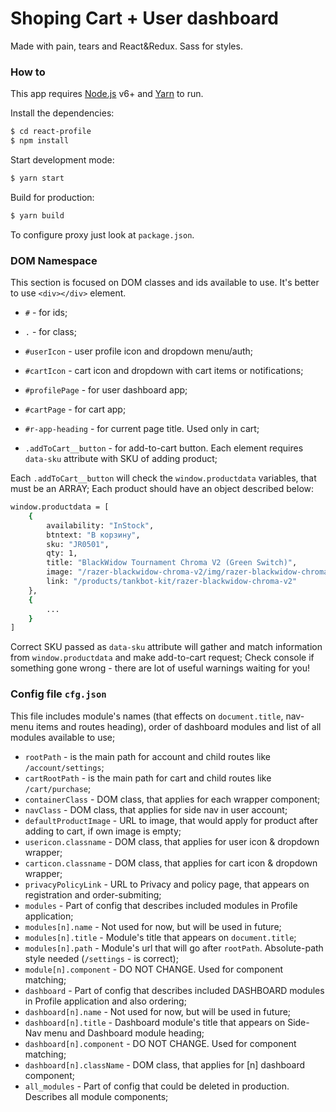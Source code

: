 # Shoping Cart + User dashboard

Made with pain, tears and React&Redux.
Sass for styles.

### How to

This app requires [Node.js](https://nodejs.org/) v6+ and [Yarn](https://yarnpkg.com/lang/en/) to run.

Install the dependencies:

```sh
$ cd react-profile
$ npm install
```

Start development mode:
```sh
$ yarn start
```

Build for production:
```sh
$ yarn build
```

To configure proxy just look at `package.json`.

### DOM Namespace

This section is focused on DOM classes and ids available to use.
It's better to use `<div></div>` element.

- `#` - for ids;
- `.` - for class;

- `#userIcon` - user profile icon and dropdown menu/auth;
- `#cartIcon` - cart icon and dropdown with cart items or notifications;
- `#profilePage` - for user dashboard app;
- `#cartPage` - for cart app;
- `#r-app-heading` - for current page title. Used only in cart;
- `.addToCart__button` - for add-to-cart button. Each element requires `data-sku` attribute with SKU of adding product;

Each `.addToCart__button` will check the `window.productdata` variables, that must be an ARRAY;
Each product should have an object described below:

```sh
window.productdata = [
    {
        availability: "InStock",
        btntext: "В корзину",
        sku: "JR0501",
        qty: 1,
        title: "BlackWidow Tournament Chroma V2 (Green Switch)",
        image: "/razer-blackwidow-chroma-v2/img/razer-blackwidow-chroma-switcher.png",
        link: "/products/tankbot-kit/razer-blackwidow-chroma-v2"
    },
    {
        ...
    }
]
```

Correct SKU passed as `data-sku` attribute will gather and match information from `window.productdata` and make add-to-cart request;
Check console if something gone wrong - there are lot of useful warnings waiting for you!

### Config file `cfg.json`

This file includes module's names (that effects on `document.title`, nav-menu items and routes heading), order of dashboard modules and list of all modules available to use;

- `rootPath` - is the main path for account and child routes like `/account/settings`;
- `cartRootPath` - is the main path for cart and child routes like `/cart/purchase`;
- `containerClass` - DOM class, that applies for each wrapper component;
- `navClass` - DOM class, that applies for side nav in user account;
- `defaultProductImage` - URL to image, that would apply for product after adding to cart, if own image is empty;
- `usericon.classname` - DOM class, that applies for user icon & dropdown wrapper;
- `carticon.classname` - DOM class, that applies for cart icon & dropdown wrapper;
- `privacyPolicyLink` - URL to Privacy and policy page, that appears on registration and order-submiting;
- `modules` - Part of config that describes included modules in Profile application;
- `modules[n].name` - Not used for now, but will be used in future;
- `modules[n].title` - Module's title that appears on `document.title`;
- `modules[n].path` - Module's url that will go after `rootPath`. Absolute-path style needed (`/settings` - is correct);
- `module[n].component` - DO NOT CHANGE. Used for component matching;
- `dashboard` - Part of config that describes included DASHBOARD modules in Profile application and also ordering;
- `dashboard[n].name` - Not used for now, but will be used in future;
- `dashboard[n].title` - Dashboard module's title that appears on Side-Nav menu and Dashboard module heading;
- `dashboard[n].component` - DO NOT CHANGE. Used for component matching;
- `dashboard[n].className` - DOM class, that applies for [n] dashboard component;
- `all_modules` - Part of config that could be deleted in production. Describes all module components;
